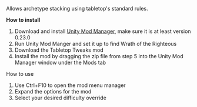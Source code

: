 Allows archetype stacking using tabletop's standard rules.

**How to install**

1. Download and install [Unity Mod Manager](https://github.com/newman55/unity-mod-manager), make sure it is at least version 0.23.0
2. Run Unity Mod Manger and set it up to find Wrath of the Righteous
3. Download the Tabletop Tweaks mod
4. Install the mod by dragging the zip file from step 5 into the Unity Mod Manager window under the Mods tab


How to use

1. Use Ctrl+F10 to open the mod menu manager
2. Expand the options for the mod
3. Select your desired difficulty override
